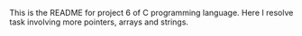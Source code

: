  This is the README for project 6 of C programming language.
   Here I resolve task involving more pointers, arrays and strings.

